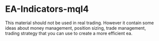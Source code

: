 # EA-Indicators-mql4
This material should not be used in real trading. 
However it contain some ideas about money management, position sizing, trade management, trading strategy that you can use to create a more efficient ea.
